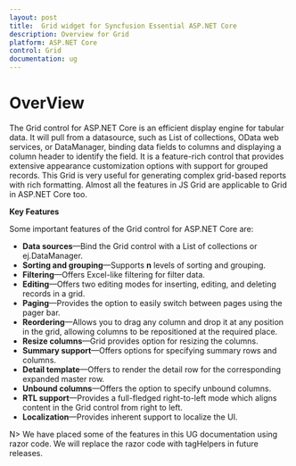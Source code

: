 ```yaml
---
layout: post
title:  Grid widget for Syncfusion Essential ASP.NET Core
description: Overview for Grid
platform: ASP.NET Core
control: Grid
documentation: ug
---
```

# OverView

The Grid control for ASP.NET Core is an efficient display engine for tabular data. It will pull from a datasource, such as List of collections, OData web services, or DataManager, binding data fields to columns and displaying a column header to identify the field. It is a feature-rich control that provides extensive appearance customization options with support for grouped records. This Grid is very useful for generating complex grid-based reports with rich formatting. Almost all the features in JS Grid are applicable to Grid in ASP.NET Core too.

**Key Features**

Some important features of the Grid control for ASP.NET Core are:

* **Data sources**—Bind the Grid control with a List of collections or ej.DataManager.
* **Sorting and grouping**—Supports __n__ levels of sorting and grouping.
* **Filtering**—Offers Excel-like filtering for filter data.
* **Editing**—Offers two editing modes for inserting, editing, and deleting records in a grid.
* **Paging**—Provides the option to easily switch between pages using the pager bar.
* **Reordering**—Allows you to drag any column and drop it at any position in the grid, allowing columns to be repositioned at the required place.
* **Resize columns**—Grid provides option for resizing the columns.
* **Summary support**—Offers options for specifying summary rows and columns.
* **Detail template**—Offers to render the detail row for the corresponding expanded master row.
* **Unbound columns**—Offers the option to specify unbound columns.
* **RTL support**—Provides a full-fledged right-to-left mode which aligns content in the Grid control from right to left.
* **Localization**—Provides inherent support to localize the UI.

N> We have placed some of the features in this UG documentation using razor code. We will replace the razor code with tagHelpers in future releases.